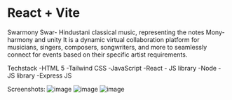 # React + Vite

Swarmony
Swar- Hindustani classical music, representing the notes
Mony- harmony and unity
It is a dynamic virtual collaboration platform for musicians, singers, composers, songwriters, and more to seamlessly connect for events based on their specific artist requirements.

Techstack
-HTML 5
-Tailwind CSS
-JavaScript
-React - JS library
-Node - JS library
-Express JS

Screenshots:
![image](https://github.com/devyani-sil/Swarmony/assets/109058841/7ec1ae08-294f-4e38-a0cd-4b0b0f8edb10)
![image](https://github.com/devyani-sil/Swarmony/assets/109058841/3fc59c2c-376e-4029-a12f-775f0bd0f3c6)
![image](https://github.com/devyani-sil/Swarmony/assets/109058841/acd8f8c7-6289-43d2-a08f-f25d9bd2640a)



